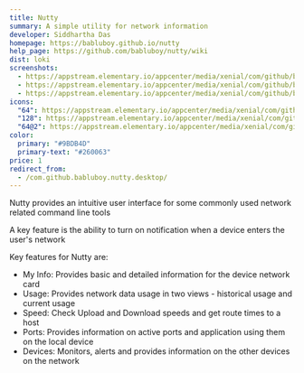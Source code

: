 ```yaml
---
title: Nutty
summary: A simple utility for network information
developer: Siddhartha Das
homepage: https://babluboy.github.io/nutty
help_page: https://github.com/babluboy/nutty/wiki
dist: loki
screenshots:
  - https://appstream.elementary.io/appcenter/media/xenial/com/github/babluboy.nutty.desktop/D19B5CF110AF267C28CF738A0F5C82B3/screenshots/image-1_orig.png
  - https://appstream.elementary.io/appcenter/media/xenial/com/github/babluboy.nutty.desktop/D19B5CF110AF267C28CF738A0F5C82B3/screenshots/image-2_orig.png
  - https://appstream.elementary.io/appcenter/media/xenial/com/github/babluboy.nutty.desktop/D19B5CF110AF267C28CF738A0F5C82B3/screenshots/image-3_orig.png
icons:
  "64": https://appstream.elementary.io/appcenter/media/xenial/com/github/babluboy.nutty.desktop/D19B5CF110AF267C28CF738A0F5C82B3/icons/64x64/com.github.babluboy.nutty_com.github.babluboy.nutty.png
  "128": https://appstream.elementary.io/appcenter/media/xenial/com/github/babluboy.nutty.desktop/D19B5CF110AF267C28CF738A0F5C82B3/icons/128x128/com.github.babluboy.nutty_com.github.babluboy.nutty.png
  "64@2": https://appstream.elementary.io/appcenter/media/xenial/com/github/babluboy.nutty.desktop/D19B5CF110AF267C28CF738A0F5C82B3/icons/64x64@2/com.github.babluboy.nutty_com.github.babluboy.nutty.png
color:
  primary: "#9BDB4D"
  primary-text: "#260063"
price: 1
redirect_from:
  - /com.github.babluboy.nutty.desktop/
---
```


<p>Nutty provides an intuitive user interface for some commonly used network related command line tools</p>
<p>A key feature is the ability to turn on notification when a device enters the user&apos;s network</p>
<p>Key features for Nutty are:</p>
<ul>
  <li>My Info: Provides basic and detailed information for the device network card</li>
  <li>Usage: Provides network data usage in two views - historical usage and current usage</li>
  <li>Speed: Check Upload and Download speeds and get route times to a host</li>
  <li>Ports: Provides information on active ports and application using them on the local device</li>
  <li>Devices: Monitors, alerts and provides information on the other devices on the network</li>
</ul>